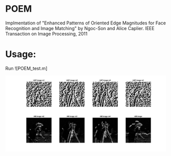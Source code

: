 # POEM
Implmentation of "Enhanced Patterns of Oriented Edge Magnitudes for Face Recognition and Image Matching" by Ngoc-Son and Alice Caplier. IEEE Transaction on Image Processing, 2011

# Usage:
Run ![POEM_test.m] <br/>

![visualization](visualization.jpg)
